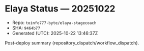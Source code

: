 # Elaya Status — 20251022

- Repo: `toinfo777-byte/elaya-stagecoach`
- SHA: `9464b77`
- Generated (UTC): 2025-10-22 13:46:37Z

Post-deploy summary (repository_dispatch/workflow_dispatch).
